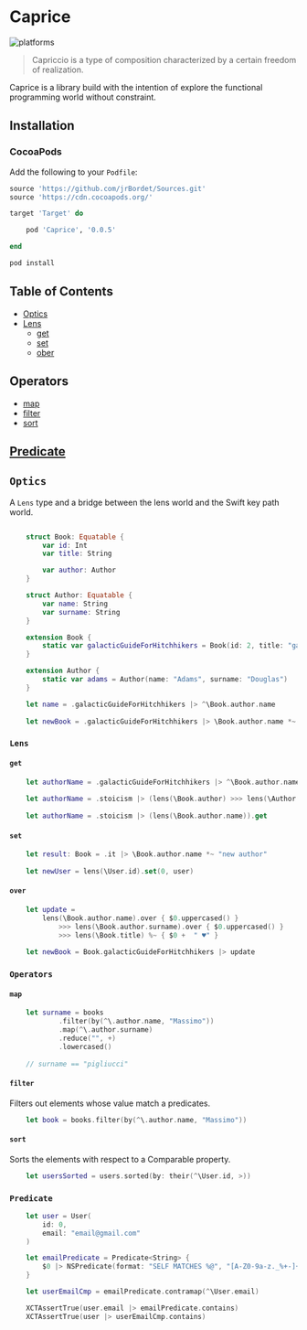# Caprice

![platforms](https://img.shields.io/badge/platforms-iOS%20%7C-333333.svg)

> Capriccio is a type of composition characterized by a certain freedom of realization. 

Caprice is a library build with the intention of explore the functional programming world without constraint.

## Installation

### CocoaPods

Add the following to your `Podfile`:

```ruby
source 'https://github.com/jrBordet/Sources.git'
source 'https://cdn.cocoapods.org/'

target 'Target' do

    pod 'Caprice', '0.0.5'

end

```

```ruby
pod install
```
## Table of Contents

* [Optics](#optics)
* [Lens](#Lens)
    * [get](#get)
    * [set](#set)
    * [ober](#over)

## Operators

* [map](#map)
* [filter](#filter)
* [sort](#sort)

## [Predicate](#Predicate)

## `Optics`
A `Lens` type and a bridge between the lens world and the Swift key path world.

```swift

    struct Book: Equatable {
        var id: Int
        var title: String

        var author: Author
    }

    struct Author: Equatable {
        var name: String
        var surname: String
    }

    extension Book {
        static var galacticGuideForHitchhikers = Book(id: 2, title: "galactic guide for hitchhikers", author: .adams)
    }

    extension Author {
        static var adams = Author(name: "Adams", surname: "Douglas")
    }

    let name = .galacticGuideForHitchhikers |> ^\Book.author.name
    
    let newBook = .galacticGuideForHitchhikers |> \Book.author.name *~ "Adams Noël"
```

### `Lens`

#### `get`
```swift
    let authorName = .galacticGuideForHitchhikers |> ^\Book.author.name
    
    let authorName = .stoicism |> (lens(\Book.author) >>> lens(\Author.name)).get
    
    let authorName = .stoicism |> (lens(\Book.author.name)).get
```

#### `set`
```swift
    let result: Book = .it |> \Book.author.name *~ "new author"
    
    let newUser = lens(\User.id).set(0, user)
```

#### `over`
```swift
    let update =
        lens(\Book.author.name).over { $0.uppercased() }
            >>> lens(\Book.author.surname).over { $0.uppercased() }
            >>> lens(\Book.title) %~ { $0 +  " ♥️" }
    
    let newBook = Book.galacticGuideForHitchhikers |> update
```

### `Operators`

#### `map`


```swift
    let surname = books
            .filter(by(^\.author.name, "Massimo"))
            .map(^\.author.surname)
            .reduce("", +)
            .lowercased()
            
    // surname == "pigliucci"
```

#### `filter`

Filters out elements whose value match a predicates.

```swift
    let book = books.filter(by(^\.author.name, "Massimo"))
```

#### `sort`

Sorts the elements with respect to a Comparable property.

```swift
    let usersSorted = users.sorted(by: their(^\User.id, >))
```

### `Predicate`

```swift
    let user = User(
        id: 0,
        email: "email@gmail.com"
    )

    let emailPredicate = Predicate<String> {
        $0 |> NSPredicate(format: "SELF MATCHES %@", "[A-Z0-9a-z._%+-]+@[A-Za-z0-9.-]+\\.[A-Za-z]{2,64}").evaluate(with:)
    }

    let userEmailCmp = emailPredicate.contramap(^\User.email)

    XCTAssertTrue(user.email |> emailPredicate.contains)
    XCTAssertTrue(user |> userEmailCmp.contains)
```
